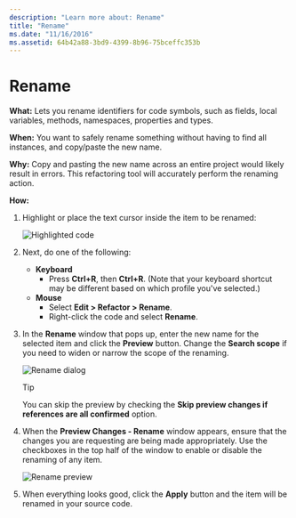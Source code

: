 ```yaml
---
description: "Learn more about: Rename"
title: "Rename"
ms.date: "11/16/2016"
ms.assetid: 64b42a88-3bd9-4399-8b96-75bceffc353b
---
```

# Rename

**What:** Lets you rename identifiers for code symbols, such as fields, local variables, methods, namespaces, properties and types.

**When:** You want to safely rename something without having to find all instances, and copy/paste the new name.

**Why:** Copy and pasting the new name across an entire project would likely result in errors.  This refactoring tool will accurately perform the renaming action.

**How:**

1. Highlight or place the text cursor inside the item to be renamed:

   ![Highlighted code](images/rename_highlight.png)

1. Next, do one of the following:
   * **Keyboard**
     * Press **Ctrl+R**, then **Ctrl+R**.  (Note that your keyboard shortcut may be different based on which profile you've selected.)
   * **Mouse**
     * Select **Edit > Refactor > Rename**.
     * Right-click the code and select **Rename**.

1. In the **Rename** window that pops up, enter the new name for the selected item and click the **Preview** button.  Change the **Search scope** if you need to widen or narrow the scope of the renaming.

   ![Rename dialog](images/rename_dialog.png)

   > [!TIP]
   > You can skip the preview by checking the **Skip preview changes if references are all confirmed** option.

1. When the **Preview Changes - Rename** window appears, ensure that the changes you are requesting are being made appropriately.  Use the checkboxes in the top half of the window to enable or disable the renaming of any item.

   ![Rename preview](images/rename_preview.png)

1. When everything looks good, click the **Apply** button and the item will be renamed in your source code.
